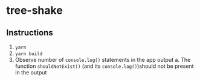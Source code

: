 # tree-shake

## Instructions
1. `yarn`
2. `yarn build`
3. Observe number of `console.log()` statements in the app output
  a. The function `shouldNotExist()` (and its `console.log()`)should not be present in the output
